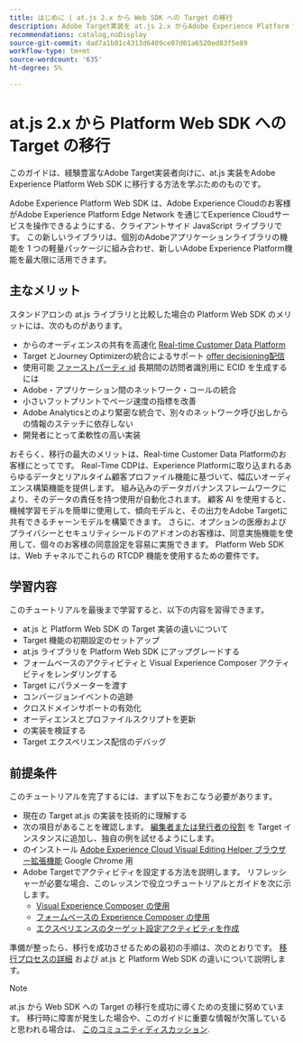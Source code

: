 ```yaml
---
title: はじめに | at.js 2.x から Web SDK への Target の移行
description: Adobe Target実装を at.js 2.x からAdobe Experience Platform Web SDK に移行する方法について説明します。 トピックには、JavaScript ライブラリの読み込み、送信パラメーター、レンダリングアクティビティ、その他の注目すべき引き出し線が含まれます。
recommendations: catalog,noDisplay
source-git-commit: dad7a1b01c4313d6409ce07d01a6520ed83f5e89
workflow-type: tm+mt
source-wordcount: '635'
ht-degree: 5%

---
```


# at.js 2.x から Platform Web SDK への Target の移行

このガイドは、経験豊富なAdobe Target実装者向けに、at.js 実装をAdobe Experience Platform Web SDK に移行する方法を学ぶためのものです。

Adobe Experience Platform Web SDK は、Adobe Experience Cloudのお客様がAdobe Experience Platform Edge Network を通じてExperience Cloudサービスを操作できるようにする、クライアントサイド JavaScript ライブラリです。 この新しいライブラリは、個別のAdobeアプリケーションライブラリの機能を 1 つの軽量パッケージに組み合わせ、新しいAdobe Experience Platform機能を最大限に活用できます。

## 主なメリット

スタンドアロンの at.js ライブラリと比較した場合の Platform Web SDK のメリットには、次のものがあります。

* からのオーディエンスの共有を高速化 [Real-time Customer Data Platform](https://experienceleague.adobe.com/docs/platform-learn/tutorials/experience-cloud/next-hit-personalization.html?lang=ja)
* Target とJourney Optimizerの統合によるサポート [offer decisioning配信](https://experienceleague.adobe.com/docs/target/using/integrate/ajo/offer-decision.html)
* 使用可能 [ファーストパーティ id](https://experienceleague.adobe.com/docs/platform-learn/data-collection/edge-network/generate-first-party-device-ids.html?lang=ja) 長期間の訪問者識別用に ECID を生成するには
* Adobe・アプリケーション間のネットワーク・コールの統合
* 小さいフットプリントでページ速度の指標を改善
* Adobe Analyticsとのより緊密な統合で、別々のネットワーク呼び出しからの情報のステッチに依存しない
* 開発者にとって柔軟性の高い実装

おそらく、移行の最大のメリットは、Real-time Customer Data Platformのお客様にとってです。 Real-Time CDPは、Experience Platformに取り込まれるあらゆるデータとリアルタイム顧客プロファイル機能に基づいて、幅広いオーディエンス構築機能を提供します。 組み込みのデータガバナンスフレームワークにより、そのデータの責任を持つ使用が自動化されます。 顧客 AI を使用すると、機械学習モデルを簡単に使用して、傾向モデルと、その出力をAdobe Targetに共有できるチャーンモデルを構築できます。 さらに、オプションの医療およびプライバシーとセキュリティシールドのアドオンのお客様は、同意実施機能を使用して、個々のお客様の同意設定を容易に実施できます。 Platform Web SDK は、Web チャネルでこれらの RTCDP 機能を使用するための要件です。

## 学習内容

このチュートリアルを最後まで学習すると、以下の内容を習得できます。

* at.js と Platform Web SDK の Target 実装の違いについて
* Target 機能の初期設定のセットアップ
* at.js ライブラリを Platform Web SDK にアップグレードする
* フォームベースのアクティビティと Visual Experience Composer アクティビティをレンダリングする
* Target にパラメーターを渡す
* コンバージョンイベントの追跡
* クロスドメインサポートの有効化
* オーディエンスとプロファイルスクリプトを更新
* の実装を検証する
* Target エクスペリエンス配信のデバッグ


## 前提条件

このチュートリアルを完了するには、まず以下をおこなう必要があります。

* 現在の Target at.js の実装を技術的に理解する
* 次の項目があることを確認します。 [編集者または発行者の役割](https://experienceleague.adobe.com/docs/target/using/administer/manage-users/enterprise/properties-overview.html#section_8C425E43E5DD4111BBFC734A2B7ABC80) を Target インスタンスに追加し、独自の例を試せるようにします。
* のインストール [Adobe Experience Cloud Visual Editing Helper ブラウザー拡張機能](https://experienceleague.adobe.com/docs/target/using/experiences/vec/troubleshoot-composer/visual-editing-helper-extension.html) Google Chrome 用
* Adobe Targetでアクティビティを設定する方法を説明します。 リフレッシャーが必要な場合、このレッスンで役立つチュートリアルとガイドを次に示します。
   * [Visual Experience Composer の使用](https://experienceleague.adobe.com/docs/target-learn/tutorials/experiences/use-the-visual-experience-composer.html)
   * [フォームベースの Experience Composer の使用](https://experienceleague.adobe.com/docs/target-learn/tutorials/experiences/use-the-form-based-experience-composer.html)
   * [エクスペリエンスのターゲット設定アクティビティを作成](https://experienceleague.adobe.com/docs/target-learn/tutorials/activities/create-experience-targeting-activities.html)

準備が整ったら、移行を成功させるための最初の手順は、次のとおりです。 [移行プロセスの詳細](migration-overview.md) および at.js と Platform Web SDK の違いについて説明します。

>[!NOTE]
>
>at.js から Web SDK への Target の移行を成功に導くための支援に努めています。 移行時に障害が発生した場合や、このガイドに重要な情報が欠落していると思われる場合は、 [このコミュニティディスカッション](https://experienceleaguecommunities.adobe.com/t5/adobe-experience-platform-launch/tutorial-discussion-implement-adobe-experience-cloud-with-web/td-p/444996).